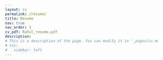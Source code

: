 ```yaml
---
layout: cv
permalink: /resume/
title: Resume
nav: true
nav_order: 3
cv_pdf: Rahul_resume.pdf
description: 
# This is a description of the page. You can modify it in '_pages/cv.md'. You can also change or remove the top pdf download button.
# toc:
#   sidebar: left
---
```

